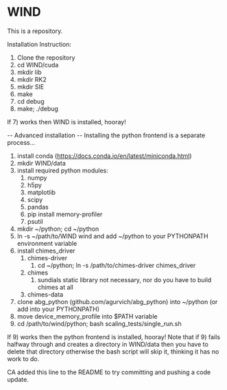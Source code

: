 # WIND
This is a repository.

Installation Instruction:

1) Clone the repository
2) cd WIND/cuda
2) mkdir lib 
3) mkdir RK2 
4) mkdir SIE
5) make
6) cd debug
7) make; ./debug

If 7) works then WIND is installed, hooray!

-- Advanced installation --
Installing the python frontend is a separate process...
1) install conda (https://docs.conda.io/en/latest/miniconda.html)
2) mkdir WIND/data
3) install required python modules:
    1) numpy 
    2) h5py
    3) matplotlib
    4) scipy
    5) pandas
    6) pip install memory-profiler
    7) psutil
4) mkdir ~/python; cd ~/python
5) ln -s ~/path/to/WIND wind and add ~/python to your PYTHONPATH environment variable
6) install chimes_driver
    1) chimes-driver
        1) cd ~/python; ln -s /path/to/chimes-driver chimes_driver
    2) chimes
        1) sundials static library not necessary,  nor do you have to build chimes at all
    3) chimes-data
7) clone abg_python (github.com/agurvich/abg_python) into ~/python (or add into your PYTHONPATH)
8) move device_memory_profile into $PATH variable
9) cd /path/to/wind/python; bash scaling_tests/single_run.sh

If 9) works then the python frontend is installed, hooray! Note that if 9) fails halfway through and creates a directory in WIND/data then you have to delete that directory otherwise the bash script will skip it, thinking it has no work to do. 



CA added this line to the README to try committing and pushing a code update.
